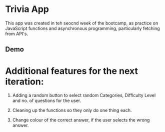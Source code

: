 # Trivia App
This app was created in teh seocnd week of the bootcamp, as practice on JavaScript functions and asynchronous programming, 
particularly fetching from API's. 


## Demo

# Additional features for the next iteration: 

1. Adding a random button to select random Categories, Difflculty Level and no. of questions for the user.

2. Cleaning up the functions so they only do one thing each. 

3. Change colour of the correct answer, if the user selects the wrong answer. 
